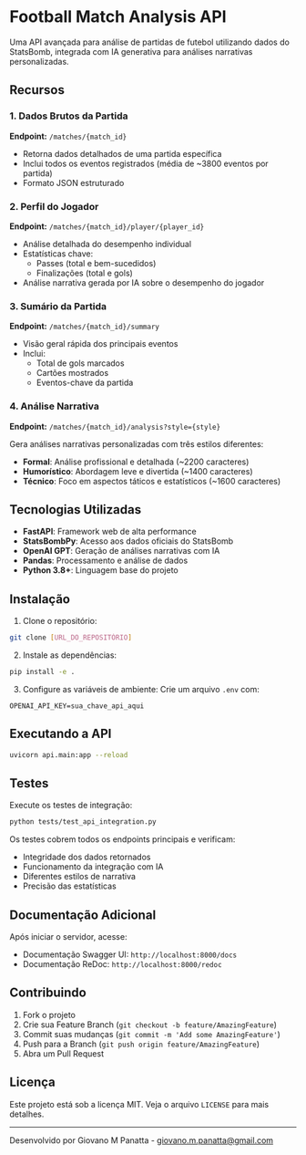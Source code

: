 # Football Match Analysis API

Uma API avançada para análise de partidas de futebol utilizando dados do StatsBomb, integrada com IA generativa para análises narrativas personalizadas.

## Recursos

### 1. Dados Brutos da Partida
**Endpoint:** `/matches/{match_id}`
- Retorna dados detalhados de uma partida específica
- Inclui todos os eventos registrados (média de ~3800 eventos por partida)
- Formato JSON estruturado

### 2. Perfil do Jogador
**Endpoint:** `/matches/{match_id}/player/{player_id}`
- Análise detalhada do desempenho individual
- Estatísticas chave:
  - Passes (total e bem-sucedidos)
  - Finalizações (total e gols)
- Análise narrativa gerada por IA sobre o desempenho do jogador

### 3. Sumário da Partida
**Endpoint:** `/matches/{match_id}/summary`
- Visão geral rápida dos principais eventos
- Inclui:
  - Total de gols marcados
  - Cartões mostrados
  - Eventos-chave da partida

### 4. Análise Narrativa
**Endpoint:** `/matches/{match_id}/analysis?style={style}`

Gera análises narrativas personalizadas com três estilos diferentes:
- **Formal**: Análise profissional e detalhada (~2200 caracteres)
- **Humorístico**: Abordagem leve e divertida (~1400 caracteres)
- **Técnico**: Foco em aspectos táticos e estatísticos (~1600 caracteres)

## Tecnologias Utilizadas

- **FastAPI**: Framework web de alta performance
- **StatsBombPy**: Acesso aos dados oficiais do StatsBomb
- **OpenAI GPT**: Geração de análises narrativas com IA
- **Pandas**: Processamento e análise de dados
- **Python 3.8+**: Linguagem base do projeto

## Instalação

1. Clone o repositório:
```bash
git clone [URL_DO_REPOSITÓRIO]
```

2. Instale as dependências:
```bash
pip install -e .
```

3. Configure as variáveis de ambiente:
Crie um arquivo `.env` com:
```env
OPENAI_API_KEY=sua_chave_api_aqui
```

## Executando a API

```bash
uvicorn api.main:app --reload
```

## Testes

Execute os testes de integração:
```bash
python tests/test_api_integration.py
```

Os testes cobrem todos os endpoints principais e verificam:
- Integridade dos dados retornados
- Funcionamento da integração com IA
- Diferentes estilos de narrativa
- Precisão das estatísticas

## Documentação Adicional

Após iniciar o servidor, acesse:
- Documentação Swagger UI: `http://localhost:8000/docs`
- Documentação ReDoc: `http://localhost:8000/redoc`

## Contribuindo

1. Fork o projeto
2. Crie sua Feature Branch (`git checkout -b feature/AmazingFeature`)
3. Commit suas mudanças (`git commit -m 'Add some AmazingFeature'`)
4. Push para a Branch (`git push origin feature/AmazingFeature`)
5. Abra um Pull Request

## Licença

Este projeto está sob a licença MIT. Veja o arquivo `LICENSE` para mais detalhes.

---
Desenvolvido por Giovano M Panatta - giovano.m.panatta@gmail.com